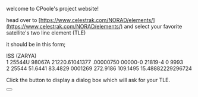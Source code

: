 welcome to CPoole's project website!

head over to [https://www.celestrak.com/NORAD/elements/](https://www.celestrak.com/NORAD/elements/) and select your favorite satellite's two line element (TLE)

it should be in this form;

ISS (ZARYA)             
1 25544U 98067A   21220.61041377  .00000750  00000-0  21819-4 0  9993  
2 25544  51.6441  83.4829 0001269 272.9186 109.1495 15.48882229296724

<p>Click the button to display a dialog box which will ask for your TLE.</p>

<button onclick="myFunction()"></button>

<p id="demo"></p>

<script>
function myFunction() {
  var tle = window.prompt("Paste your TLE: ");
  alert("Your TLE is " + tle);
  
  //let str = tle;
  //const myArrLines = tle.split("\n");
  
  //satelliteName = myArrLines[0];
  //alert(satelliteName);
  
  //catalogNum = myArr[];
  //classification = myArr[];
}
</script>

<script src="script.js" type="text/javascript"></script>
